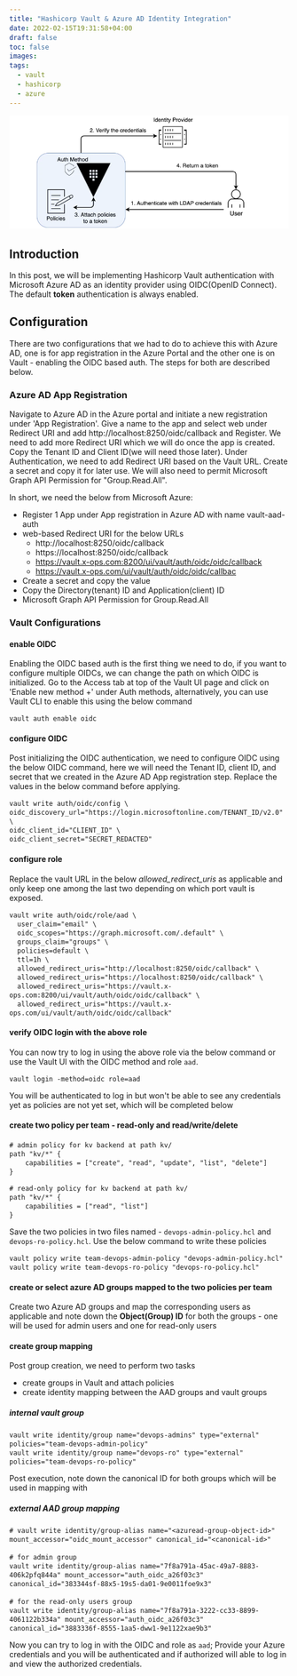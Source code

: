 ```yaml
---
title: "Hashicorp Vault & Azure AD Identity Integration"
date: 2022-02-15T19:31:58+04:00
draft: false
toc: false
images:
tags:
  - vault
  - hashicorp
  - azure
---
```

![OIDC](/vault-auth-basic.webp)

## Introduction
In this post, we will be implementing Hashicorp Vault authentication with Microsoft Azure AD as an identity provider using OIDC(OpenID Connect). The default **token** authentication is always enabled.

## Configuration
There are two configurations that we had to do to achieve this with Azure AD, one is for app registration in the Azure Portal and the other one is on Vault - enabling the OIDC based auth. The steps for both are described below.

### Azure AD App Registration
Navigate to Azure AD in the Azure portal and initiate a new registration under 'App Registration'. Give a name to the app and select web under Redirect URI and add http://localhost:8250/oidc/callback and Register. We need to add more Redirect URI which we will do once the app is created. Copy the Tenant ID and Client ID(we will need those later). Under Authentication, we need to add Redirect URI based on the Vault URL. Create a secret and copy it for later use. We will also need to permit Microsoft Graph API Permission for "Group.Read.All".

In short, we need the below from Microsoft Azure:
- Register 1 App under App registration in Azure AD with name vault-aad-auth
- web-based Redirect URI for the below URLs
    - http://localhost:8250/oidc/callback
    - https://localhost:8250/oidc/callback
    - https://vault.x-ops.com:8200/ui/vault/auth/oidc/oidc/callback
    - https://vault.x-ops.com/ui/vault/auth/oidc/oidc/callbac
- Create a secret and copy the value
- Copy the Directory(tenant) ID and Application(client) ID
- Microsoft Graph API Permission for Group.Read.All

### Vault Configurations

#### enable OIDC
Enabling the OIDC based auth is the first thing we need to do, if you want to configure multiple OIDCs, we can change the path on which OIDC is initialized.  Go to the Access tab at top of the Vault UI page and click on 'Enable new method +' under Auth methods, alternatively, you can use Vault CLI to enable this using the below command

```
vault auth enable oidc
```

#### configure OIDC 
Post initializing the OIDC authentication, we need to configure OIDC using the below OIDC command, here we will need the Tenant ID, client ID, and secret that we created in the Azure AD App registration step. Replace the values in the below command before applying.

```
vault write auth/oidc/config \
oidc_discovery_url="https://login.microsoftonline.com/TENANT_ID/v2.0" \
oidc_client_id="CLIENT_ID" \
oidc_client_secret="SECRET_REDACTED"
```

#### configure role
Replace the vault URL in the below *allowed_redirect_uris* as applicable and only keep one among the last two depending on which port vault is exposed.
```
vault write auth/oidc/role/aad \
  user_claim="email" \
  oidc_scopes="https://graph.microsoft.com/.default" \
  groups_claim="groups" \
  policies=default \
  ttl=1h \
  allowed_redirect_uris="http://localhost:8250/oidc/callback" \
  allowed_redirect_uris="https://localhost:8250/oidc/callback" \
  allowed_redirect_uris="https://vault.x-ops.com:8200/ui/vault/auth/oidc/oidc/callback" \
  allowed_redirect_uris="https://vault.x-ops.com/ui/vault/auth/oidc/oidc/callback"

```

#### verify OIDC login with the above role
You can now try to log in using the above role via the below command or use the Vault UI with the OIDC method and role `aad`.

```
vault login -method=oidc role=aad
```
You will be authenticated to log in but won't be able to see any credentials yet as policies are not yet set, which will be completed below

#### create two policy per team - read-only and read/write/delete
```
# admin policy for kv backend at path kv/
path "kv/*" {
    capabilities = ["create", "read", "update", "list", "delete"]
}
```
```
# read-only policy for kv backend at path kv/
path "kv/*" {
    capabilities = ["read", "list"]
}
```

Save the two policies in two files named - `devops-admin-policy.hcl` and `devops-ro-policy.hcl`. Use the below command to write these policies
```
vault policy write team-devops-admin-policy "devops-admin-policy.hcl"
vault policy write team-devops-ro-policy "devops-ro-policy.hcl"
```


#### create or select azure AD groups mapped to the two policies per team
Create two Azure AD groups and map the corresponding users as applicable and note down the **Object(Group) ID** for both the groups - one will be used for admin users and one for read-only users

#### create group mapping
Post group creation, we need to perform two tasks
- create groups in Vault and attach policies
- create identity mapping between the AAD groups and vault groups

##### internal vault group
```
vault write identity/group name="devops-admins" type="external" policies="team-devops-admin-policy"
vault write identity/group name="devops-ro" type="external" policies="team-devops-ro-policy"
```
Post execution, note down the canonical ID for both groups which will be used in mapping with 

##### external AAD group mapping
```
# vault write identity/group-alias name="<azuread-group-object-id>" mount_accessor="oidc_mount_accessor" canonical_id="<canonical-id>"

# for admin group
vault write identity/group-alias name="7f8a791a-45ac-49a7-8883-406k2pfq844a" mount_accessor="auth_oidc_a26f03c3" canonical_id="383344sf-88x5-19s5-da01-9e0011foe9x3"

# for the read-only users group
vault write identity/group-alias name="7f8a791a-3222-cc33-8899-4061122b334a" mount_accessor="auth_oidc_a26f03c3" canonical_id="3883336f-8555-1aa5-dww1-9e1122xae9b3"

```
Now you can try to log in with the OIDC and role as `aad`; Provide your Azure credentials and you will be authenticated and if authorized will able to log in and view the authorized credentials.
 
